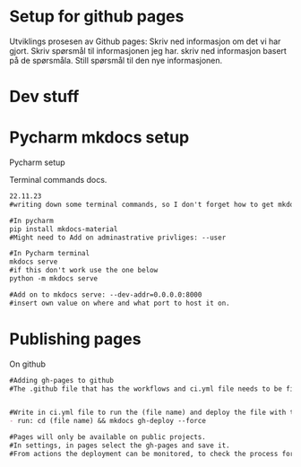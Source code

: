 # Setup for github pages 

Utviklings prosesen av Github pages: Skriv ned informasjon om det vi har gjort. Skriv spørsmål til informasjonen jeg har. skriv ned informasjon basert på de spørsmåla. Still spørsmål til den nye informasjonen.

# Dev stuff



# Pycharm mkdocs setup

Pycharm setup

Terminal commands docs.
```markdown
22.11.23
#writing down some terminal commands, so I don't forget how to get mkdocs running.

#In pycharm
pip install mkdocs-material
#Might need to Add on adminastrative privliges: --user

#In Pycharm terminal
mkdocs serve 
#if this don't work use the one below
python -m mkdocs serve

#Add on to mkdocs serve: --dev-addr=0.0.0.0:8000
#insert own value on where and what port to host it on.
```

# Publishing pages


On github
```markdown
#Adding gh-pages to github
#The .github file that has the workflows and ci.yml file needs to be first and on top of the other files.


#Write in ci.yml file to run the (file name) and deploy the file with the docs.
- run: cd (file name) && mkdocs gh-deploy --force

#Pages will only be available on public projects.
#In settings, in pages select the gh-pages and save it.
#From actions the deployment can be monitored, to check the process for faults and it's progress in deploying.
```

